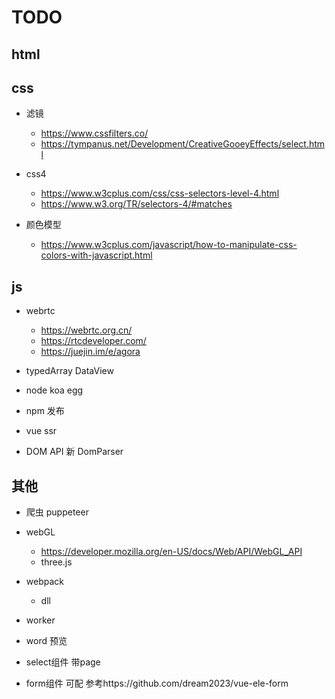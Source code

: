 # TODO

## html

## css 
- 滤镜 
    - https://www.cssfilters.co/
    - https://tympanus.net/Development/CreativeGooeyEffects/select.html

- css4 
    - https://www.w3cplus.com/css/css-selectors-level-4.html
    - https://www.w3.org/TR/selectors-4/#matches

- 颜色模型
    - https://www.w3cplus.com/javascript/how-to-manipulate-css-colors-with-javascript.html


## js
- webrtc
    - https://webrtc.org.cn/
    - https://rtcdeveloper.com/
    - https://juejin.im/e/agora

- typedArray  DataView
- node koa egg
- npm 发布
- vue ssr
- DOM API 新    DomParser


## 其他
- 爬虫 puppeteer

- webGL
    - https://developer.mozilla.org/en-US/docs/Web/API/WebGL_API
    - three.js

- webpack
	- dll
    
- worker

- word 预览


- select组件 带page
- form组件 可配 参考https://github.com/dream2023/vue-ele-form





